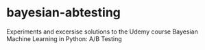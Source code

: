 # bayesian-abtesting
Experiments and excersise solutions to the Udemy course Bayesian Machine Learning in Python: A/B Testing
